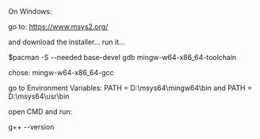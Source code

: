 On Windows:

go to:
https://www.msys2.org/

and download the installer...
run it...

$pacman -S --needed base-devel gdb mingw-w64-x86_64-toolchain

chose: mingw-w64-x86_64-gcc

go to Environment Variables:
PATH = D:\msys64\mingw64\bin
and
PATH = D:\msys64\usr\bin

open CMD and run:

g++ --version


